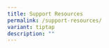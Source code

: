 ```yaml
---
title: Support Resources
permalink: /support-resources/
variant: tiptap
description: ""
---
```

<p></p>